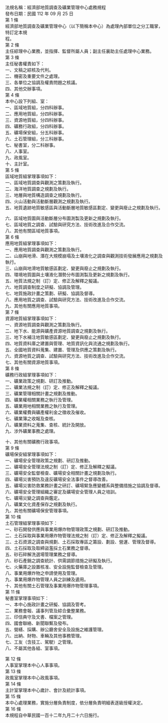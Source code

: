 法規名稱：經濟部地質調查及礦業管理中心處務規程  
發布日期：民國 112 年 09 月 25 日  
第 1 條  
經濟部地質調查及礦業管理中心（以下簡稱本中心）為處理內部單位之分工職掌，特訂定本規  
程。  
第 2 條  
主任綜理中心業務，並指揮、監督所屬人員；副主任襄助主任處理中心業務。  
第 3 條  
主任秘書權責如下：  
一、文稿之綜核及代判。  
二、機密及重要文件之處理。  
三、各單位之協調及權責問題之核議。  
四、其他交辦事項。  
第 4 條  
本中心設下列組、室：  
一、區域地質組，分四科辦事。  
二、應用地質組，分四科辦事。  
三、資源地質組，分四科辦事。  
四、礦務行政組，分四科辦事。  
五、礦場保安組，分五科辦事。  
六、土石管理組，分三科辦事。  
七、秘書室，分二科辦事。  
八、人事室。  
九、政風室。  
十、主計室。  
第 5 條  
區域地質組掌理事項如下：  
一、區域地質調查與觀測之策劃及執行。  
二、海洋地質調查之規劃及執行。  
三、地層與地質構造調查之規劃及執行。  
四、火山活動與活動斷層觀測之規劃及執行。  
五、地質遺跡地質敏感區與活動斷層地質敏感區劃定、變更與廢止之規劃及執行。  


六、區域地質圖與活動斷層分布圖測製及更新之規劃及執行。  
七、區域地質之調查、試驗與研究方法、技術改進及合作交流。  
八、其他有關區域地質事項。  
第 6 條  
應用地質組掌理事項如下：  
一、應用地質調查與觀測之策劃及執行。  
二、山崩與地滑、潛在大規模崩塌及土壤液化之調查與觀測技術發展應用之規劃及執行。  
三、山崩與地滑地質敏感區劃定、變更與廢止之規劃及執行。  
四、環境地質圖與土壤液化潛勢分布圖測製及更新之規劃及執行。  
五、地質法規之制（訂）定、修正及解釋之擬議。  
六、地質調查制度之研擬、協調及管理。  
七、地質施政計畫之策劃、研擬、協調及督導。  
八、應用地質之調查、試驗與研究方法、技術改進及合作交流。  
九、其他有關應用地質事項。  
第 7 條  
資源地質組掌理事項如下：  
一、資源地質調查與觀測之策劃及執行。  
二、地下水、能源與礦產資源地質調查之規劃及執行。  
三、地下水補注地質敏感區劃定、變更與廢止之規劃及執行。  
四、地質資料庫之建置與管理、地質資訊化與流通之規劃及執行。  
五、全國地質資料蒐集、建置、管理及供應之策劃及執行。  
六、資源地質之調查、試驗與研究方法、技術改進及合作交流。  
七、其他有關資源地質事項。  
第 8 條  
礦務行政組掌理事項如下：  
一、礦業政策之規劃、研訂及推動。  
二、礦業法規之制（訂）定、修正及解釋之擬議。  
三、礦業管理相關計畫之規劃及推動。  
四、礦業權相關業務之執行及管理。  
五、礦業用地相關業務之執行及管理。  
六、礦業權費與礦產權利金之徵收及催收。  
七、礦業簿之收報及查核。  
八、礦業資料之蒐集、查核、統計及開放。  
九、涉外礦業事務之處理。  


十、其他有關礦務行政事項。  
第 9 條  
礦場保安組掌理事項如下：  
一、礦場安全管理政策之規劃、研訂及推動。  
二、礦場安全管理法規之制（訂）定、修正及解釋之擬議。  
三、礦場安全監督檢查、礦場安全相關計畫之規劃及執行。  
四、礦場災害預防及違反礦場安全法事件之督導改善。  
五、礦場災害防救業務計畫之研訂、礦場緊急應變體系與整備措施之協調及督導。  
六、礦場安全管理組織之審定及礦場安全管理人員之培訓。  
七、礦場災變之調查與鑑定。  
八、礦業文化資產保存之規劃及執行。  
九、其他有關礦場保安管理事項。  
第 10 條  
土石管理組掌理事項如下：  
一、砂石開發供應與事業用爆炸物管理政策之規劃、研訂及推動。  
二、土石採取與事業用爆炸物管理法規之制（訂）定、修正及解釋之擬議。  
三、土石資源之調查與規劃、土石採取專區之籌設、劃設、營運、管理及督導。  
四、土石採取及取締盜濫採土石業務之督導。  
五、砂石碎解洗選場管理業務之督導。  
六、砂石產銷之調查統計、供需調節措施之研擬及執行。  
七、火藥庫之設置核准、安全設施監督檢查及管理。  
八、事業用爆炸物之申請使用及管理。  
九、事業用爆炸物管理人員之訓練及遴用。  
十、其他有關土石管理及事業用爆炸物管理事項。  
第 11 條  
秘書室掌理事項如下：  
一、本中心施政計畫之研擬、協調及管考。  
二、業務會報、議事列管及綜合彙整業務。  
三、印信典守及文書、檔案之管理。  
四、國會聯絡、新聞聯繫及發布。  
五、營繕、採購、辦公廳舍安全及設施之維護管理。  
六、出納、財物、車輛及其他事務管理。  
七、工友（含技工、駕駛）之管理。  
八、不屬其他各組、室事項。  


第 12 條  
人事室掌理本中心人事事項。  
第 13 條  
政風室掌理本中心政風事項。  
第 14 條  
主計室掌理本中心歲計、會計及統計事項。  
第 15 條  
本中心處理業務，實施分層負責制度，依分層負責明細表逐級授權決定。  
第 16 條  
本規程自中華民國一百十二年九月二十六日施行。  


